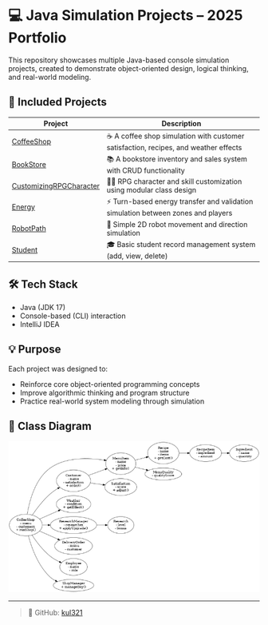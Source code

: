 # 💻 Java Simulation Projects – 2025 Portfolio

This repository showcases multiple Java-based console simulation projects, created to demonstrate object-oriented design, logical thinking, and real-world modeling.

## 📁 Included Projects

| Project | Description |
|--------|-------------|
| [CoffeeShop](./CoffeeShop) | ☕ A coffee shop simulation with customer satisfaction, recipes, and weather effects |
| [BookStore](./BookStore) | 📚 A bookstore inventory and sales system with CRUD functionality |
| [CustomizingRPGCharacter](./CustomizingRPGCharacter) | 🧙‍♂️ RPG character and skill customization using modular class design |
| [Energy](./Energy) | ⚡ Turn-based energy transfer and validation simulation between zones and players |
| [RobotPath](./RobotPath) | 🤖 Simple 2D robot movement and direction simulation |
| [Student](./Student) | 🎓 Basic student record management system (add, view, delete) |

## 🛠 Tech Stack

- Java (JDK 17)
- Console-based (CLI) interaction
- IntelliJ IDEA

## 💡 Purpose

Each project was designed to:
- Reinforce core object-oriented programming concepts
- Improve algorithmic thinking and program structure
- Practice real-world system modeling through simulation

## 🧩 Class Diagram

![Class Diagram](./CoffeeShop/diagram/CoffeeShop_ClassDiagram.png)

---

> 👤 GitHub: [kul321](https://github.com/kul321)
